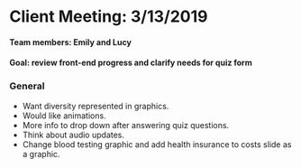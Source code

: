 # Client Meeting:  3/13/2019

#### Team members:  Emily and Lucy
#### Goal:  review front-end progress and clarify needs for quiz form

### General
* Want diversity represented in graphics. 
* Would like animations.
* More info to drop down after answering quiz questions.
* Think about audio updates.
* Change blood testing graphic and add health insurance to costs slide as a graphic. 
